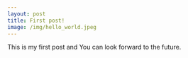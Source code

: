 ```yaml
---
layout: post
title: First post!
image: /img/hello_world.jpeg
---
```


This is my first post and You can look forward to the future.
